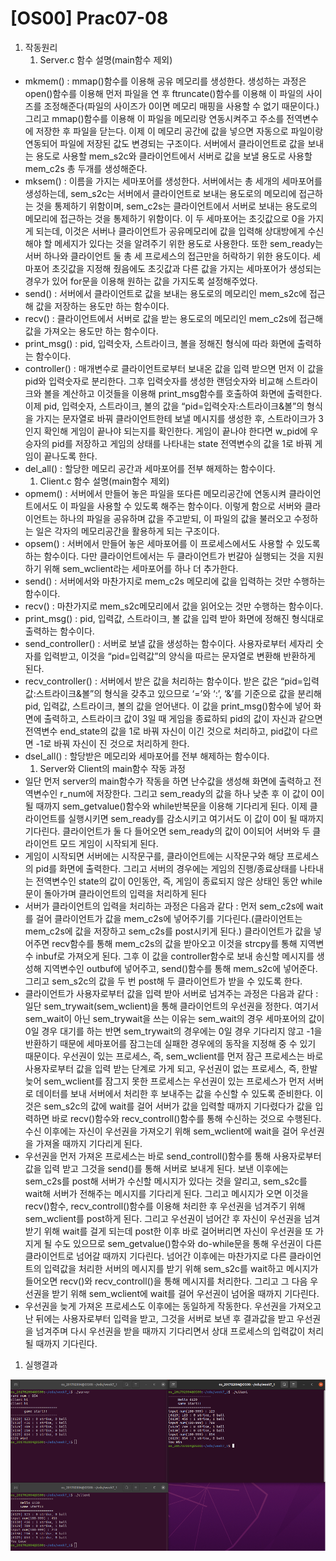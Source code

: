 # [OS00] Prac07-08

1. 작동원리
    1. Server.c 함수 설명(main함수 제외)
- mkmem() : mmap()함수를 이용해 공유 메모리를 생성한다. 생성하는 과정은 open()함수를 이용해 먼저 파일을 연 후 ftruncate()함수를 이용해 이 파일의 사이즈를 조정해준다(파일의 사이즈가 0이면 메모리 매핑을 사용할 수 없기 때문이다.) 그리고 mmap()함수를 이용해 이 파일을 메모리랑 연동시켜주고 주소를 전역변수에 저장한 후 파일을 닫는다. 이제 이 메모리 공간에 값을 넣으면 자동으로 파일이랑 연동되어 파일에 저장된 값도 변경되는 구조이다. 서버에서 클라이언트로 값을 보내는 용도로 사용할 mem_s2c와 클라이언트에서 서버로 값을 보낼 용도로 사용할 mem_c2s 총 두개를 생성해준다.
- mksem() : 이름을 가지는 세마포어를 생성한다. 서버에서는 총 세개의 세마포어를 생성하는데, sem_s2c는 서버에서 클라이언트로 보내는 용도로의 메모리에 접근하는 것을 통제하기 위함이며, sem_c2s는 클라이언트에서 서버로 보내는 용도로의 메모리에 접근하는 것을 통제하기 위함이다. 이 두 세마포어는 초깃값으로 0을 가지게 되는데, 이것은 서버나 클라이언트가 공유메모리에 값을 입력해 상대방에게 수신해야 할 메세지가 있다는 것을 알려주기 위한 용도로 사용한다. 또한 sem_ready는 서버 하나와 클라이언트 둘 총 세 프로세스의 접근만을 허락하기 위한 용도이다. 세마포어 초깃값을 지정해 줬음에도 초깃값과 다른 값을 가지는 세마포어가 생성되는 경우가 있어 for문을 이용해 원하는 값을 가지도록 설정해주었다.
- send() : 서버에서 클라이언트로 값을 보내는 용도로의 메모리인 mem_s2c에 접근해 값을 저장하는 용도만 하는 함수이다.
- recv() : 클라이언트에서 서버로 값을 받는 용도로의 메모리인 mem_c2s에 접근해 값을 가져오는 용도만 하는 함수이다.
- print_msg() : pid, 입력숫자, 스트라이크, 볼을 정해진 형식에 따라 화면에 출력하는 함수이다.
- controller() : 매개변수로 클라이언트로부터 보내온 값을 입력 받으면 먼저 이 값을 pid와 입력숫자로 분리한다. 그후 입력숫자를 생성한 랜덤숫자와 비교해 스트라이크와 볼을 계산하고 이것들을 이용해 print_msg함수를 호출하여 화면에 출력한다. 이제 pid, 입력숫자, 스트라이크, 볼의 값을 “pid=입력숫자:스트라이크&볼”의 형식을 가지는 문자열로 바꿔 클라이언트한테 보낼 메시지를 생성한 후, 스트라이크가 3인지 확인해 게임이 끝나야 되는지를 확인한다. 게임이 끝나야 한다면 w_pid에 우승자의 pid를 저장하고 게임의 상태를 나타내는 state 전역변수의 값을 1로 바꿔 게임이 끝나도록 한다.
- del_all() : 할당한 메모리 공간과 세마포어를 전부 해제하는 함수이다.
    1. Client.c 함수 설명(main함수 제외)
- opmem() : 서버에서 만들어 놓은 파일을 또다른 메모리공간에 연동시켜 클라이언트에서도 이 파일을 사용할 수 있도록 해주는 함수이다. 이렇게 함으로 서버와 클라이언트는 하나의 파일을 공유하며 값을 주고받되, 이 파일의 값을 불러오고 수정하는 일은 각자의 메모리공간을 활용하게 되는 구조이다.
- opsem() : 서버에서 만들어 놓은 세마포어를 이 프로세스에서도 사용할 수 있도록 하는 함수이다. 다만 클라이언트에서는 두 클라이언트가 번갈아 실행되는 것을 지원하기 위해 sem_wclient라는 세마포어를 하나 더 추가한다.
- send() : 서버에서와 마찬가지로 mem_c2s 메모리에 값을 입력하는 것만 수행하는 함수이다.
- recv() : 마찬가지로 mem_s2c메모리에서 값을 읽어오는 것만 수행하는 함수이다.
- print_msg() : pid, 입력값, 스트라이크, 볼 값을 입력 받아 화면에 정해진 형식대로 출력하는 함수이다.
- send_controller() : 서버로 보낼 값을 생성하는 함수이다. 사용자로부터 세자리 숫자를 입력받고, 이것을 “pid=입력값”의 양식을 따르는 문자열로 변환해 반환하게 된다.
- recv_controller() : 서버에서 받은 값을 처리하는 함수이다. 받은 값은 “pid=입력값:스트라이크&볼”의 형식을 갖추고 있으므로 ‘=’와 ‘:’, ‘&’를 기준으로 값을 분리해 pid, 입력값, 스트라이크, 볼의 값을 얻어낸다. 이 값을 print_msg()함수에 넣어 화면에 출력하고, 스트라이크 값이 3일 때 게임을 종료하되 pid의 값이 자신과 같으면 전역변수 end_state의 값을 1로 바꿔 자신이 이긴 것으로 처리하고, pid값이 다르면 -1로 바꿔 자신이 진 것으로 처리하게 한다.
- dsel_all() : 할당받은 메모리와 세마포어를 전부 해제하는 함수이다.
    1. Server와 Client의 main함수 작동 과정
- 일단 먼저 server의 main함수가 작동을 하면 난수값을 생성해 화면에 출력하고 전역변수인 r_num에 저장한다. 그리고 sem_ready의 값을 하나 낮춘 후 이 값이 0이 될 때까지 sem_getvalue()함수와 while반복문을 이용해 기다리게 된다. 이제 클라이언트를 실행시키면 sem_ready를 감소시키고 여기서도 이 값이 0이 될 때까지 기다린다. 클라이언트가 둘 다 들어오면 sem_ready의 값이 0이되어 서버와 두 클라이언트 모드 게임이 시작되게 된다.
- 게임이 시작되면 서버에는 시작문구를, 클라이언트에는 시작문구와 해당 프로세스의 pid를 화면에 출력한다. 그리고 서버의 경우에는 게임의 진행/종료상태를 나타내는 전역변수인 state의 값이 0인동안, 즉, 게임이 종료되지 않은 상태인 동안 while문이 돌아가며 클라이언트의 입력을 처리하게 된다
- 서버가 클라이언트의 입력을 처리하는 과정은 다음과 같다 : 먼저 sem_c2s에 wait를 걸어 클라이언트가 값을 mem_c2s에 넣어주기를 기다린다.(클라이언트는 mem_c2s에 값을 저장하고 sem_c2s를 post시키게 된다.) 클라이언트가 값을 넣어주면 recv함수를 통해 mem_c2s의 값을 받아오고 이것을 strcpy를 통해 지역변수 inbuf로 가져오게 된다. 그후 이 값을 controller함수로 보내 송신할 메시지를 생성해 지역변수인 outbuf에 넣어주고, send()함수를 통해 mem_s2c에 넣어준다. 그리고 sem_s2c의 값을 두 번 post해 두 클라이언트가 받을 수 있도록 한다.
- 클라이언트가 사용자로부터 값을 입력 받아 서버로 넘겨주는 과정은 다음과 같다 : 일단 sem_trywait(sem_wclient)을 통해 클라이언트의 우선권을 정한다. 여기서 sem_wait이 아닌 sem_trywait을 쓰는 이유는 sem_wait의 경우 세마포어의 값이 0일 경우 대기를 하는 반면 sem_trywait의 경우에는 0일 경우 기다리지 않고 -1을 반환하기 때문에 세마포어를 잠그는데 실패한 경우에의 동작을 지정해 중 수 있기 때문이다. 우선권이 있는 프로세스, 즉, sem_wclient를 먼저 잠근 프로세스는 바로 사용자로부터 값을 입력 받는 단계로 가게 되고, 우선권이 없는 프로세스, 즉, 한발 늦어 sem_wclient를 잠그지 못한 프로세스는 우선권이 있는 프로세스가 먼저 서버로 데이터를 보내 서버에서 처리한 후 보내주는 값을 수신할 수 있도록 준비한다. 이것은 sem_s2c의 값에 wait를 걸어 서버가 값을 입력할 때까지 기다렸다가 값을 입력하면 바로 recv()함수와 recv_controll()함수를 통해 수신하는 것으로 수행된다. 수신 이후에는 자신이 우선권을 가져오기 위해 sem_wclient에 wait을 걸어 우선권을 가져올 때까지 기다리게 된다.
- 우선권을 먼저 가져온 프로세스는 바로 send_controll()함수를 통해 사용자로부터 값을 입력 받고 그것을 send()를 통해 서버로 보내게 된다. 보낸 이후에는 sem_c2s를 post해 서버가 수신할 메시지가 있다는 것을 알리고, sem_s2c를 wait해 서버가 전해주는 메시지를 기다리게 된다. 그리고 메시지가 오면 이것을 recv()함수, recv_controll()함수를 이용해 처리한 후 우선권을 넘겨주기 위해 sem_wclient를 post하게 된다. 그리고 우선권이 넘어간 후 자신이 우선권을 넘겨받기 위해 wait를 걸게 되는데 post한 이후 바로 걸어버리면 자신이 우선권을 또 가지게 될 수도 있으므로 sem_getvalue()함수와 do-while문을 통해 우선권이 다른 클라이언트로 넘어갈 때까지 기다린다. 넘어간 이후에는 마찬가지로 다른 클라이언트의 입력값을 처리한 서버의 메시지를 받기 위해 sem_s2c를 wait하고 메시지가 들어오면 recv()와 recv_controll()을 통해 메시지를 처리한다. 그리고 그 다음 우선권을 받기 위해 sem_wclient에 wait를 걸어 우선권이 넘어올 때까지 기다린다.
- 우선권을 늦게 가져온 프로세스도 이후에는 동일하게 작동한다. 우선권을 가져오고 난 뒤에는 사용자로부터 입력을 받고, 그것을 서버로 보낸 후 결과값을 받고 우선권을 넘겨주며 다시 우선권을 받을 때까지 기다리면서 상대 프로세스의 입력값이 처리될 때까지 기다린다.
1. 실행결과

![Untitled](%5BOS00%5D%20Prac07-08%20e0beee122ecc46969af4e5dd1ee12040/Untitled.png)
